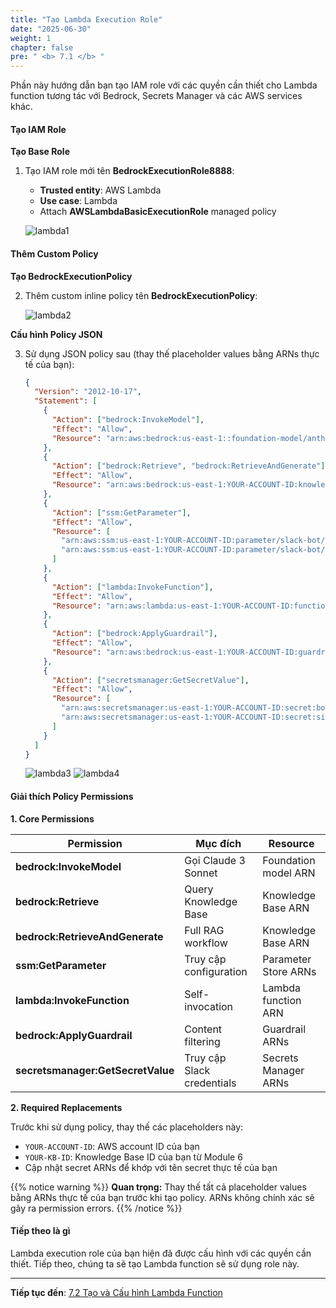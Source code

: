 ```yaml
---
title: "Tạo Lambda Execution Role"
date: "2025-06-30"
weight: 1
chapter: false
pre: " <b> 7.1 </b> "
---
```


Phần này hướng dẫn bạn tạo IAM role với các quyền cần thiết cho Lambda function tương tác với Bedrock, Secrets Manager và các AWS services khác.

#### Tạo IAM Role

**Tạo Base Role**

1. Tạo IAM role mới tên **BedrockExecutionRole8888**:

   - **Trusted entity**: AWS Lambda
   - **Use case**: Lambda
   - Attach **AWSLambdaBasicExecutionRole** managed policy

   ![lambda1](/images/7-lambda_implementation/7.1-lambda_role/lambda1-.png?width=90pc)

#### Thêm Custom Policy

**Tạo BedrockExecutionPolicy**

2. Thêm custom inline policy tên **BedrockExecutionPolicy**:

   ![lambda2](/images/7-lambda_implementation/7.1-lambda_role/lambda2-.png?width=90pc)

**Cấu hình Policy JSON**

3. Sử dụng JSON policy sau (thay thế placeholder values bằng ARNs thực tế của bạn):

   ```json
   {
     "Version": "2012-10-17",
     "Statement": [
       {
         "Action": ["bedrock:InvokeModel"],
         "Effect": "Allow",
         "Resource": "arn:aws:bedrock:us-east-1::foundation-model/anthropic.claude-3-sonnet-20240229-v1:0"
       },
       {
         "Action": ["bedrock:Retrieve", "bedrock:RetrieveAndGenerate"],
         "Effect": "Allow",
         "Resource": "arn:aws:bedrock:us-east-1:YOUR-ACCOUNT-ID:knowledge-base/YOUR-KB-ID"
       },
       {
         "Action": ["ssm:GetParameter"],
         "Effect": "Allow",
         "Resource": [
           "arn:aws:ssm:us-east-1:YOUR-ACCOUNT-ID:parameter/slack-bot/token",
           "arn:aws:ssm:us-east-1:YOUR-ACCOUNT-ID:parameter/slack-bot/signing-secret"
         ]
       },
       {
         "Action": ["lambda:InvokeFunction"],
         "Effect": "Allow",
         "Resource": "arn:aws:lambda:us-east-1:YOUR-ACCOUNT-ID:function:slack-bedrock-bot"
       },
       {
         "Action": ["bedrock:ApplyGuardrail"],
         "Effect": "Allow",
         "Resource": "arn:aws:bedrock:us-east-1:YOUR-ACCOUNT-ID:guardrail/*"
       },
       {
         "Action": ["secretsmanager:GetSecretValue"],
         "Effect": "Allow",
         "Resource": [
           "arn:aws:secretsmanager:us-east-1:YOUR-ACCOUNT-ID:secret:bot-token5-*",
           "arn:aws:secretsmanager:us-east-1:YOUR-ACCOUNT-ID:secret:signing-secret5-*"
         ]
       }
     ]
   }
   ```

   ![lambda3](/images/7-lambda_implementation/7.1-lambda_role/lambda3.png?width=90pc)
   ![lambda4](/images/7-lambda_implementation/7.1-lambda_role/lambda2.png?width=90pc)

#### Giải thích Policy Permissions

**1. Core Permissions**

| Permission                        | Mục đích                 | Resource             |
| --------------------------------- | ------------------------ | -------------------- |
| **bedrock:InvokeModel**           | Gọi Claude 3 Sonnet      | Foundation model ARN |
| **bedrock:Retrieve**              | Query Knowledge Base     | Knowledge Base ARN   |
| **bedrock:RetrieveAndGenerate**   | Full RAG workflow        | Knowledge Base ARN   |
| **ssm:GetParameter**              | Truy cập configuration   | Parameter Store ARNs |
| **lambda:InvokeFunction**         | Self-invocation          | Lambda function ARN  |
| **bedrock:ApplyGuardrail**        | Content filtering        | Guardrail ARNs       |
| **secretsmanager:GetSecretValue** | Truy cập Slack credentials | Secrets Manager ARNs |

**2. Required Replacements**

Trước khi sử dụng policy, thay thế các placeholders này:

- `YOUR-ACCOUNT-ID`: AWS account ID của bạn
- `YOUR-KB-ID`: Knowledge Base ID của bạn từ Module 6
- Cập nhật secret ARNs để khớp với tên secret thực tế của bạn

{{% notice warning %}}
**Quan trọng:** Thay thế tất cả placeholder values bằng ARNs thực tế của bạn trước khi tạo policy. ARNs không chính xác sẽ gây ra permission errors.
{{% /notice %}}

#### Tiếp theo là gì

Lambda execution role của bạn hiện đã được cấu hình với các quyền cần thiết. Tiếp theo, chúng ta sẽ tạo Lambda function sẽ sử dụng role này.

---

**Tiếp tục đến**: [7.2 Tạo và Cấu hình Lambda Function](../7.2-config_code/)